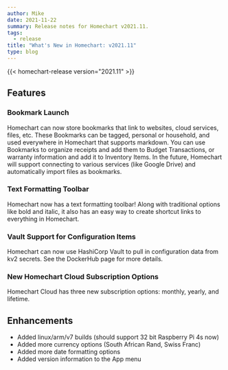 ```yaml
---
author: Mike
date: 2021-11-22
summary: Release notes for Homechart v2021.11.
tags:
  - release
title: "What's New in Homechart: v2021.11"
type: blog
---
```


{{< homechart-release version="2021.11" >}}

## Features

### Bookmark Launch

Homechart can now store bookmarks that link to websites, cloud services, files, etc.  These Bookmarks can be tagged, personal or household, and used everywhere in Homechart that supports markdown.  You can use Bookmarks to organize receipts and add them to Budget Transactions, or warranty information and add it to Inventory Items.  In the future, Homechart will support connecting to various services (like Google Drive) and automatically import files as bookmarks.

### Text Formatting Toolbar

Homechart now has a text formatting toolbar!  Along with traditional options like bold and italic, it also has an easy way to create shortcut links to everything in Homechart.

### Vault Support for Configuration Items

Homechart can now use HashiCorp Vault to pull in configuration data from kv2 secrets.  See the DockerHub page for more details.

### New Homechart Cloud Subscription Options

Homechart Cloud has three new subscription options: monthly, yearly, and lifetime.

## Enhancements

- Added linux/arm/v7 builds (should support 32 bit Raspberry Pi 4s now)
- Added more currency options (South African Rand, Swiss Franc)
- Added more date formatting options
- Added version information to the App menu
